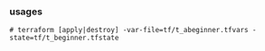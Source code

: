 ### usages
`# terraform [apply|destroy] -var-file=tf/t_abeginner.tfvars -state=tf/t_beginner.tfstate`
